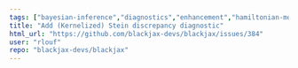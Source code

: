 ```yaml
---
tags: ["bayesian-inference","diagnostics","enhancement","hamiltonian-monte-carlo","help-wanted","probabilistic-programming","sampling-methods"]
title: "Add (Kernelized) Stein discrepancy diagnostic"
html_url: "https://github.com/blackjax-devs/blackjax/issues/384"
user: "rlouf"
repo: "blackjax-devs/blackjax"
---
```


